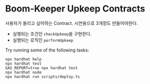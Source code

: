 # Boom-Keeper Upkeep Contracts

사용자가 돌리고 싶어하는 Contract. 시연용으로 3개정도 만들어야한다.
- 실행되는 조건인 `checkUpkeep`을 구현한다.
- 실행되는 로직인 `performUpkeep`

Try running some of the following tasks:

```shell
npx hardhat help
npx hardhat test
GAS_REPORT=true npx hardhat test
npx hardhat node
npx hardhat run scripts/deploy.ts
```
